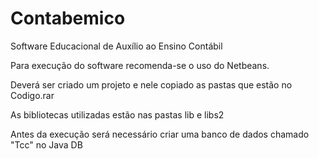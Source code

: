 # Contabemico
Software Educacional de Auxílio ao Ensino Contábil

Para execução do software recomenda-se o uso do Netbeans.

Deverá ser criado um projeto e nele copiado as pastas que estão no Codigo.rar

As bibliotecas utilizadas estão nas pastas lib e libs2

Antes da execução será necessário criar uma banco de dados chamado "Tcc" no Java DB
